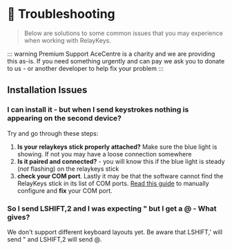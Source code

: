 # 🤔 Troubleshooting

> Below are solutions to some common issues that you may experience when working with RelayKeys.

::: warning Premium Support
AceCentre is a charity and we are providing this as-is. If you need something urgently and can pay we ask you to donate to us - or another developer to help fix your problem
:::

## Installation Issues

### I can install it - but when I send keystrokes nothing is appearing on the second device?

Try and go through these steps:
1. **Is your relaykeys stick properly attached?** Make sure the blue light is showing. If not you may have a loose connection somewhere
2. **Is it paired and connected?** - you will know this if the blue light is steady (_not_ flashing) on the relaykeys stick
3. **check your COM port**. Lastly it may be that the software cannot find the RelayKeys stick in its list of COM ports. [Read this guide](cli/relaykeys-cfg) to manually configure and **fix** your COM port. 

### So I send LSHIFT,2 and I was expecting " but I get a @ - What gives? 

We don't support different keyboard layouts yet. Be aware that LSHIFT,' will send " and LSHIFT,2 will send @.


